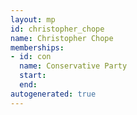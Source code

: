 ```yaml
---
layout: mp
id: christopher_chope
name: Christopher Chope
memberships:
- id: con
  name: Conservative Party
  start: 
  end: 
autogenerated: true
---
```

